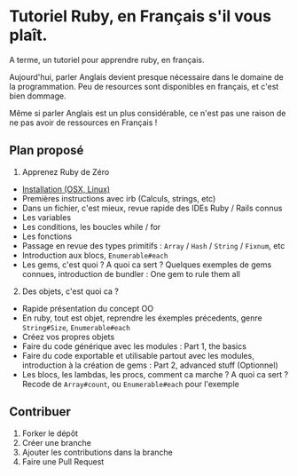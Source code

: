 Tutoriel Ruby, en Français s'il vous plaît.
======================

A terme, un tutoriel pour apprendre ruby, en français. 

Aujourd'hui, parler Anglais devient presque nécessaire dans le domaine de la programmation. Peu de resources sont disponibles en français, et c'est bien dommage.

Même si parler Anglais est un plus considérable, ce n'est pas une raison de ne pas avoir de ressources en Français !

## Plan proposé

1. Apprenez Ruby de Zéro
 * [Installation (OSX, Linux)](Partie-1/Installation.md#installation)
 * Premières instructions avec irb (Calculs, strings, etc)
 * Dans un fichier, c'est mieux, revue rapide des IDEs Ruby / Rails connus
 * Les variables
 * Les conditions, les boucles while / for
 * Les fonctions
 * Passage en revue des types primitifs : ``Array`` / ``Hash`` / ``String`` / ``Fixnum``, etc
 * Introduction aux blocs, ``Enumerable#each``
 * Les gems, c'est quoi ? A quoi ca sert ? Quelques exemples de gems connues, introduction de bundler : One gem to rule them all
2. Des objets, c'est quoi ca ?
 * Rapide présentation du concept OO
 * En ruby, tout est objet, reprendre les éxemples précedents, genre ``String#Size``, ``Enumerable#each``
 * Créez vos propres objets
 * Faire du code générique avec les modules : Part 1, the basics
 * Faire du code exportable et utilisable partout avec les modules, introduction à la création de gems : Part 2, advanced stuff (Optionnel)
 * Les blocs, les lambdas, les procs, comment ca marche ? A quoi ca sert ? Recode de ``Array#count``, ou ``Enumerable#each`` pour l'exemple

## Contribuer

1. Forker le dépôt
2. Créer une branche
3. Ajouter les contributions dans la branche
4. Faire une Pull Request
